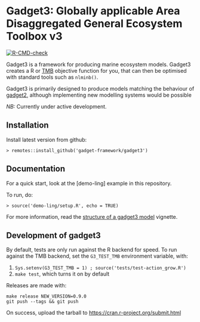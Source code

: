 # Gadget3: Globally applicable Area Disaggregated General Ecosystem Toolbox v3

[![R-CMD-check](https://github.com/gadget-framework/gadget3/workflows/R-CMD-check/badge.svg)](https://github.com/gadget-framework/gadget3/actions)

Gadget3 is a framework for producing marine ecosystem models. Gadget3 creates a
R or [TMB](http://kaskr.github.io/adcomp/_book/Introduction.html) objective
function for you, that can then be optimised with standard tools such as
``nlminb()``.

Gadget3 is primarily designed to produce models matching the behaviour of
[gadget2](https://gadget-framework.github.io/gadget2/), although implementing new modelling
systems would be possible

*NB:* Currently under active development.

## Installation

Install latest version from github:

    > remotes::install_github('gadget-framework/gadget3')

## Documentation

For a quick start, look at the [demo-ling] example in this repository.

To run, do:

    > source('demo-ling/setup.R', echo = TRUE)

For more information, read the [structure of a gadget3 model](https://gadget-framework.github.io/gadget3/articles/model_structure.html)
vignette.

## Development of gadget3

By default, tests are only run against the R backend for speed.
To run against the TMB backend, set the ``G3_TEST_TMB`` environment variable, with:

1. ``Sys.setenv(G3_TEST_TMB = 1) ; source('tests/test-action_grow.R')``
2. ``make test``, which turns it on by default

Releases are made with:

    make release NEW_VERSION=0.9.0
    git push --tags && git push

On success, upload the tarball to https://cran.r-project.org/submit.html

